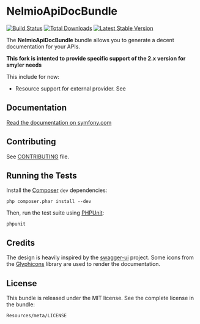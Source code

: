 NelmioApiDocBundle
==================

[![Build
Status](https://secure.travis-ci.org/nelmio/NelmioApiDocBundle.png?branch=master)](http://travis-ci.org/nelmio/NelmioApiDocBundle)
[![Total Downloads](https://poser.pugx.org/nelmio/api-doc-bundle/downloads)](https://packagist.org/packages/nelmio/api-doc-bundle)
[![Latest Stable
Version](https://poser.pugx.org/nelmio/api-doc-bundle/v/stable)](https://packagist.org/packages/nelmio/api-doc-bundle)

The **NelmioApiDocBundle** bundle allows you to generate a decent documentation
for your APIs.

**This fork is intented to provide specific support of the 2.x version for smyler needs**

This include for now:
- Resource support for external provider. See [](https://github.com/nelmio/NelmioApiDocBundle/issues/946)

Documentation
-------------

[Read the documentation on symfony.com](https://symfony.com/doc/current/bundles/NelmioApiDocBundle/index.html)


Contributing
------------

See
[CONTRIBUTING](https://github.com/nelmio/NelmioApiDocBundle/blob/master/CONTRIBUTING.md)
file.


Running the Tests
-----------------

Install the [Composer](http://getcomposer.org/) `dev` dependencies:

    php composer.phar install --dev

Then, run the test suite using
[PHPUnit](https://github.com/sebastianbergmann/phpunit/):

    phpunit


Credits
-------

The design is heavily inspired by the
[swagger-ui](https://github.com/wordnik/swagger-ui) project.
Some icons from the [Glyphicons](http://glyphicons.com/) library are used to
render the documentation.


License
-------

This bundle is released under the MIT license. See the complete license in the
bundle:

    Resources/meta/LICENSE
